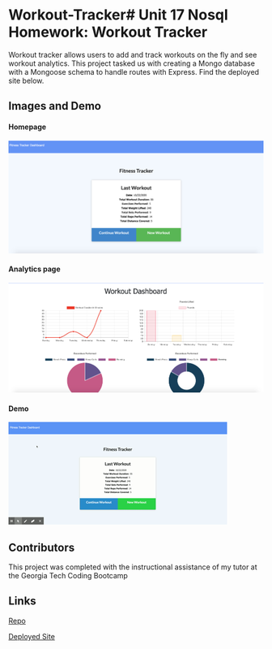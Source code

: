 # Workout-Tracker# Unit 17 Nosql Homework: Workout Tracker

Workout tracker allows users to add and track workouts on the fly and see workout analytics. This project tasked us with creating a Mongo database with a Mongoose schema to handle routes with Express.  Find the deployed site below.


## Images and Demo

#### Homepage 
![Homepage](home-screen.png)

#### Analytics page
![Analytics](analytics.png)

#### Demo
![Demo](demo.gif)


## Contributors
This project was completed with the instructional assistance of my tutor at the Georgia Tech Coding Bootcamp

## Links

[Repo](https://github.com/ad-fleming/Workout-Tracker)

[Deployed Site](https://whispering-castle-86369.herokuapp.com)
